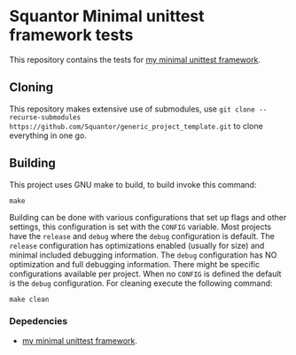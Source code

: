 # Squantor Minimal unittest framework tests
This repository contains the tests for [my minimal unittest framework](https://github.com/Squantor/squantorMinUnit).
## Cloning
This repository makes extensive use of submodules, use ```git clone --recurse-submodules https://github.com/Squantor/generic_project_template.git``` to clone everything in one go.
## Building
This project uses GNU make to build, to build invoke this command:
```
make
```
Building can be done with various configurations that set up flags and other settings, this configuration is set with the ```CONFIG``` variable. Most projects have the ```release``` and ```debug``` where the ```debug``` configuration is default.
The ```release``` configuration has optimizations enabled (usually for size) and minimal included debugging information. The ```debug``` configuration has NO optimization and full debugging information. There might be specific configurations available per project. When no ```CONFIG``` is defined the default is the ```debug``` configuration.
For cleaning execute the following command:
```
make clean
```
### Depedencies
* [my minimal unittest framework](https://github.com/Squantor/squantorMinUnit).
